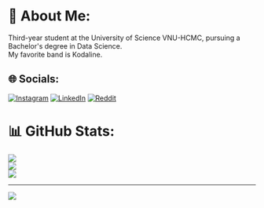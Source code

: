 # 💫 About Me:
Third-year student at the University of Science VNU-HCMC, pursuing a Bachelor's degree in Data Science.<br>My favorite band is Kodaline.


## 🌐 Socials:
[![Instagram](https://img.shields.io/badge/Instagram-%23E4405F.svg?logo=Instagram&logoColor=white)](https://instagram.com/https://www.instagram.com/viettducc021104/) [![LinkedIn](https://img.shields.io/badge/LinkedIn-%230077B5.svg?logo=linkedin&logoColor=white)](https://linkedin.com/in/https://www.linkedin.com/in/duc-viet-a7116724a) [![Reddit](https://img.shields.io/badge/Reddit-%23FF4500.svg?logo=Reddit&logoColor=white)](https://reddit.com/user/https://www.reddit.com/u/Much-Community7275/s/ufkjsTgBSH) 

# 📊 GitHub Stats:
![](https://github-readme-stats.vercel.app/api?username=VietDucFCB&theme=default_repocard&hide_border=true&include_all_commits=false&count_private=false)<br/>
![](https://github-readme-streak-stats.herokuapp.com/?user=VietDucFCB&theme=default_repocard&hide_border=true)<br/>
![](https://github-readme-stats.vercel.app/api/top-langs/?username=VietDucFCB&theme=default_repocard&hide_border=true&include_all_commits=false&count_private=false&layout=compact)

---
[![](https://visitcount.itsvg.in/api?id=VietDucFCB&icon=2&color=0)](https://visitcount.itsvg.in)

<!-- Proudly created with GPRM ( https://gprm.itsvg.in ) -->
